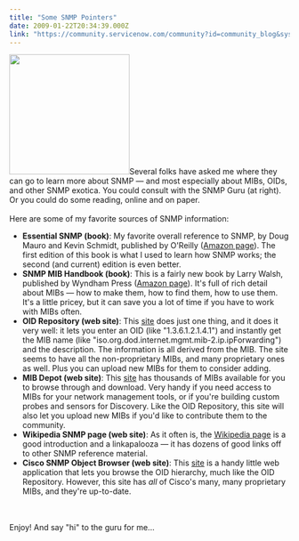 ```yaml
---
title: "Some SNMP Pointers"
date: 2009-01-22T20:34:39.000Z
link: "https://community.servicenow.com/community?id=community_blog&sys_id=9bbc6e25dbd0dbc01dcaf3231f961968"
---
```

<p><img  alt="" class="jive-image" src="51be49c2db181b04ed6af3231f961966.iix" style="width: auto; height: 216px;" />Several folks have asked me where they can go to learn more about SNMP — and most especially about MIBs, OIDs, and other SNMP exotica. You could consult with the SNMP Guru (at right). Or you could do some reading, online and on paper. <br /><br />Here are some of my favorite sources of SNMP information:<!--break--><br /><ul><li><b>Essential SNMP (book)</b>: My favorite overall reference to SNMP, by Doug Mauro and Kevin Schmidt, published by O'Reilly (<a title="w.amazon.com/Essential-SNMP-Second-Douglas-Mauro/dp/0596008406/ref=sr_1_1?ie=UTF8&s=books&qid=1232633322&sr=1-1" href="http://www.amazon.com/Essential-SNMP-Second-Douglas-Mauro/dp/0596008406/ref=sr_1_1?ie=UTF8&amp;s=books&amp;qid=1232633322&amp;sr=1-1">Amazon page</a>). The first edition of this book is what I used to learn how SNMP works; the second (and current) edition is even better.</li><li><b>SNMP MIB Handbook (book)</b>: This is a fairly new book by Larry Walsh, published by Wyndham Press (<a title="w.amazon.com/SNMP-MIB-Handbook-Larry-Walsh/dp/0981492207/ref=sr_1_2?ie=UTF8&s=books&qid=1232633322&sr=1-2" href="http://www.amazon.com/SNMP-MIB-Handbook-Larry-Walsh/dp/0981492207/ref=sr_1_2?ie=UTF8&amp;s=books&amp;qid=1232633322&amp;sr=1-2">Amazon page</a>). It's full of rich detail about MIBs — how to make them, how to find them, how to use them. It's a little pricey, but it can save you a lot of time if you have to work with MIBs often.</li><li><b>OID Repository (web site)</b>: This <a title="w.oid-info.com/" href="http://www.oid-info.com/">site</a> does just one thing, and it does it very well: it lets you enter an OID (like "1.3.6.1.2.1.4.1") and instantly get the MIB name (like "iso.org.dod.internet.mgmt.mib-2.ip.ipForwarding") and the description. The information is all derived from the MIB. The site seems to have all the non-proprietary MIBs, and many proprietary ones as well. Plus you can upload new MIBs for them to consider adding.</li><li><b>MIB Depot (web site)</b>: This <a title="w.mibdepot.com/index.shtml" href="http://www.mibdepot.com/index.shtml">site</a> has thousands of MIBs available for you to browse through and download. Very handy if you need access to MIBs for your network management tools, or if you're building custom probes and sensors for Discovery. Like the OID Repository, this site will also let you upload new MIBs if you'd like to contribute them to the community.</li><li><b>Wikipedia SNMP page (web site)</b>: As it often is, the <a title=".wikipedia.org/wiki/Snmp" href="http://en.wikipedia.org/wiki/Snmp">Wikipedia page</a> is a good introduction and a linkapalooza — it has dozens of good links off to other SNMP reference material.</li><li><b>Cisco SNMP Object Browser (web site)</b>: This <a title="ols.cisco.com/Support/SNMP/do/BrowseOID.do?local=en&substep=2&translate=Translate&tree=NO" href="http://tools.cisco.com/Support/SNMP/do/BrowseOID.do?local=en&amp;substep=2&amp;translate=Translate&amp;tree=NO">site</a> is a handy little web application that lets you browse the OID hierarchy, much like the OID Repository. However, this site has <i>all</i> of Cisco's many, many proprietary MIBs, and they're up-to-date.</li></ul><br /><br />Enjoy! And say "hi" to the guru for me...</p>